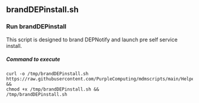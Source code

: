 ## brandDEPinstall.sh

### Run brandDEPinstall

This script is designed to brand DEPNotify and launch pre self service install.

##### Command to execute

```
curl -o /tmp/brandDEPinstall.sh https://raw.githubusercontent.com/PurpleComputing/mdmscripts/main/Helpers/brandDEPinstall.sh &&
chmod +x /tmp/brandDEPinstall.sh &&
/tmp/brandDEPinstall.sh
```
